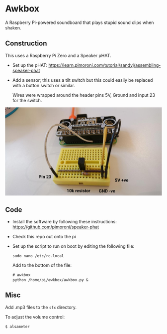 # Awkbox

A Raspberry Pi-powered soundboard that plays stupid sound clips when shaken.

## Construction

This uses a Raspberry Pi Zero and a Speaker pHAT.

* Set up the pHAT: https://learn.pimoroni.com/tutorial/sandyj/assembling-speaker-phat

* Add a sensor; this uses a tilt switch but this could easily be replaced with a button switch or similar.

  Wires were wrapped around the header pins 5V, Ground and input 23 for the switch.

![Pi](assets/circuit.jpg)

## Code

* Install the software by following these instructions: https://github.com/pimoroni/speaker-phat

* Check this repo out onto the pi

* Set up the script to run on boot by editing the following file:

  ```
  sudo nano /etc/rc.local
  ```

  Add to the bottom of the file:

  ```
  # awkbox
  python /home/pi/awkbox/awkbox.py &
  ```

## Misc

Add .mp3 files to the `sfx` directory.

To adjust the volume control:

```
$ alsameter
```
